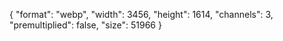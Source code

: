 {
  "format": "webp",
  "width": 3456,
  "height": 1614,
  "channels": 3,
  "premultiplied": false,
  "size": 51966
}